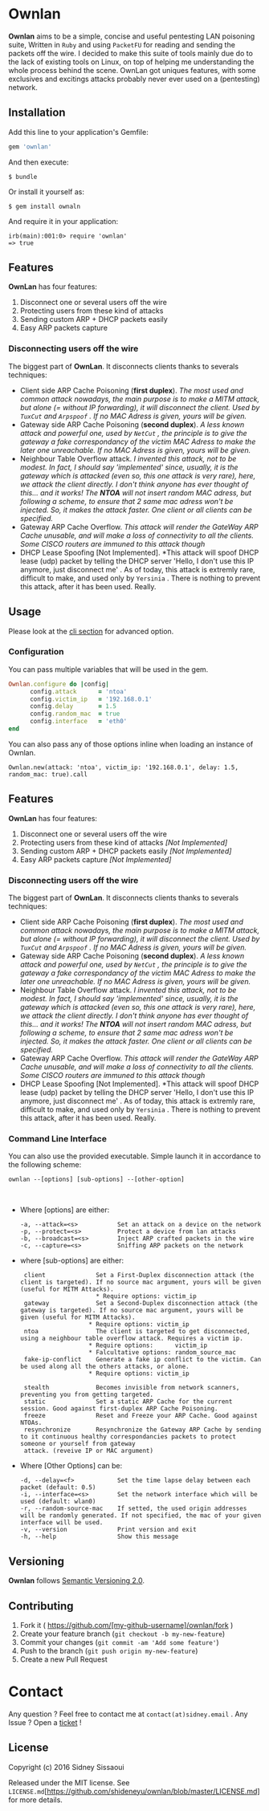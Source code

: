 # Ownlan

__Ownlan__ aims to be a simple, concise and useful pentesting LAN poisoning suite, Written in ``Ruby`` and using ``PacketFU`` for reading and sending the packets off the wire. I decided to make this suite of tools mainly due do to the lack of existing tools on Linux, on top of helping me understanding the whole process behind the scene. OwnLan got uniques features, with some exclusives and excitings attacks probably never ever used on a (pentesting) network.

## Installation

Add this line to your application's Gemfile:

```ruby
gem 'ownlan'
```

And then execute:

    $ bundle

Or install it yourself as:

    $ gem install ownaln

And require it in your application:

    irb(main):001:0> require 'ownlan'
    => true

## Features

**OwnLan** has four features:

1. Disconnect one or several users off the wire
2. Protecting users from these kind of attacks
3. Sending custom ARP + DHCP packets easily
4. Easy ARP packets capture

### Disconnecting users off the wire

The biggest part of **OwnLan**. It disconnects clients thanks to severals techniques:

- Client side ARP Cache Poisoning (**first duplex**). *The most used and common attack nowadays, the main purpose is to make a MITM attack, but alone (= without IP forwarding), it will disconnect the client. Used by ``TuxCut`` and ``Arpspoof`` . If no MAC Adress is given, yours will be given.*
- Gateway side ARP Cache Poisoning (**second duplex**). *A less known attack and powerful one, used by ``NetCut`` , the principle is to give the gateway a fake correspondancy of the victim MAC Adress to make the later one unreachable. If no MAC Adress is given, yours will be given.*
- Neighbour Table Overflow attack. *I invented this attack, not to be modest. In fact, I should say 'implemented' since, usually, it is the gateway which is attacked (even so, this one attack is very rare), here, we attack the client directly. I don't think anyone has ever thought of this... and it works! The **NTOA** will not insert random MAC adress, but following a scheme, to ensure that 2 same mac adress won't be injected. So, it makes the attack faster. One client or all clients can be specified.*
- Gateway ARP Cache Overflow. *This attack will render the GateWay ARP Cache unusable, and will make a loss of connectivity to all the clients. Some CISCO routers are immuned to this attack though*
- DHCP Lease Spoofing [Not Implemented]. *This attack will spoof DHCP lease (udp) packet by telling the DHCP server 'Hello, I don't use this IP anymore, just disconnect me' . As of today, this attack is extremly rare, difficult to make, and used only by ``Yersinia`` . There is nothing to prevent this attack, after it has been used. Really.



## Usage

Please look at the [cli section](#command-line-interface) for advanced option.

### Configuration ###
You can pass multiple variables that will be used in the gem.

```ruby
Ownlan.configure do |config|
      config.attack      = 'ntoa'
      config.victim_ip   = '192.168.0.1'
      config.delay       = 1.5
      config.random_mac  = true
      config.interface   = 'eth0'
end
```

You can also pass any of those options inline when loading an instance of Ownlan.

```rubypro
Ownlan.new(attack: 'ntoa', victim_ip: '192.168.0.1', delay: 1.5, random_mac: true).call
```
## Features

**OwnLan** has four features:

1. Disconnect one or several users off the wire
2. Protecting users from these kind of attacks *[Not Implemented]*
3. Sending custom ARP + DHCP packets easily *[Not Implemented]*
4. Easy ARP packets capture *[Not Implemented]*

### Disconnecting users off the wire

The biggest part of **OwnLan**. It disconnects clients thanks to severals techniques:

- Client side ARP Cache Poisoning (**first duplex**). *The most used and common attack nowadays, the main purpose is to make a MITM attack, but alone (= without IP forwarding), it will disconnect the client. Used by ``TuxCut`` and ``Arpspoof`` . If no MAC Adress is given, yours will be given.*
- Gateway side ARP Cache Poisoning (**second duplex**). *A less known attack and powerful one, used by ``NetCut`` , the principle is to give the gateway a fake correspondancy of the victim MAC Adress to make the later one unreachable. If no MAC Adress is given, yours will be given.*
- Neighbour Table Overflow attack. *I invented this attack, not to be modest. In fact, I should say 'implemented' since, usually, it is the gateway which is attacked (even so, this one attack is very rare), here, we attack the client directly. I don't think anyone has ever thought of this... and it works! The **NTOA** will not insert random MAC adress, but following a scheme, to ensure that 2 same mac adress won't be injected. So, it makes the attack faster. One client or all clients can be specified.*
- Gateway ARP Cache Overflow. *This attack will render the GateWay ARP Cache unusable, and will make a loss of connectivity to all the clients. Some CISCO routers are immuned to this attack though*
- DHCP Lease Spoofing [Not Implemented]. *This attack will spoof DHCP lease (udp) packet by telling the DHCP server 'Hello, I don't use this IP anymore, just disconnect me' . As of today, this attack is extremly rare, difficult to make, and used only by ``Yersinia`` . There is nothing to prevent this attack, after it has been used. Really.


### Command Line Interface

You can also use the provided executable. Simple launch it in accordance to the following scheme:

    ownlan --[options] [sub-options] --[other-option]

 
- Where [options] are either:
 

      -a, --attack=<s>           Set an attack on a device on the network
      -p, --protect=<s>          Protect a device from lan attacks
      -b, --broadcast=<s>        Inject ARP crafted packets in the wire
      -c, --capture=<s>          Sniffing ARP packets on the network


-  where [sub-options] are either:

        client              Set a First-Duplex disconnection attack (the client is targeted). If no source mac argument, yours will be given (useful for MITM Attacks).
                            * Require options: victim_ip
        gateway             Set a Second-Duplex disconnection attack (the gateway is targeted). If no source mac argument, yours will be given (useful for MITM Attacks).
                          * Require options: victim_ip
        ntoa                The client is targeted to get disconnected, using a neighbour table overflow attack. Requires a victim ip.
                          * Require options:      victim_ip
                          * Falcultative options: random_source_mac
        fake-ip-conflict    Generate a fake ip conflict to the victim. Can be used along all the others attacks, or alone.
                          * Require options: victim_ip

        stealth             Becomes invisible from network scanners, preventing you from getting targeted.
        static              Set a static ARP Cache for the current session. Good against first-duplex ARP Cache Poisoning.
        freeze              Reset and Freeze your ARP Cache. Good against NTOAs.
        resynchronize       Resynchronize the Gateway ARP Cache by sending to it continuous healthy correspondancies packets to protect someone or yourself from gateway
        attack. (reveive IP or MAC argument)


- Where  [Other Options] can be:

      -d, --delay=<f>            Set the time lapse delay between each packet (default: 0.5)
      -i, --interface=<s>        Set the network interface which will be used (default: wlan0)
      -r, --random-source-mac    If setted, the used origin addresses will be randomly generated. If not specified, the mac of your given interface will be used.
      -v, --version              Print version and exit
      -h, --help                 Show this message



## Versioning

__Ownlan__ follows [Semantic Versioning 2.0](http://semver.org/).

## Contributing

1. Fork it ( https://github.com/[my-github-username]/ownlan/fork )
2. Create your feature branch (`git checkout -b my-new-feature`)
3. Commit your changes (`git commit -am 'Add some feature'`)
4. Push to the branch (`git push origin my-new-feature`)
5. Create a new Pull Request

# Contact

Any question ? Feel free to contact me at `contact(at)sidney.email` .
Any Issue ? Open a [ticket](https://github.com/shideneyu/ownlan/issues) !

## License

Copyright (c) 2016 Sidney Sissaoui

Released under the MIT license. See `LICENSE.md`[https://github.com/shideneyu/ownlan/blob/master/LICENSE.md] for more details.
